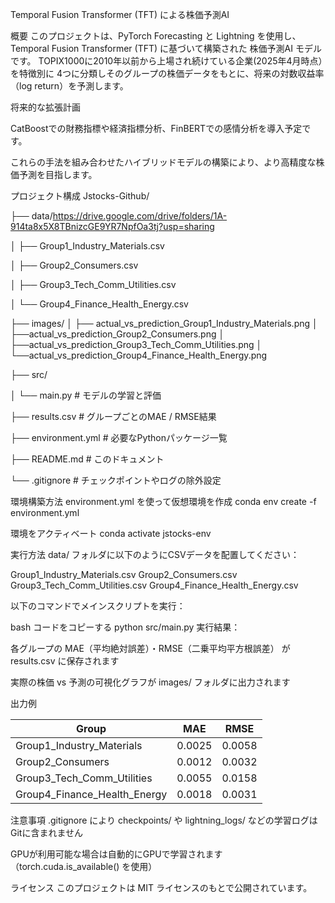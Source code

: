 Temporal Fusion Transformer (TFT) による株価予測AI

概要
このプロジェクトは、PyTorch Forecasting と Lightning を使用し、
Temporal Fusion Transformer (TFT) に基づいて構築された 株価予測AI モデルです。
TOPIX1000に2010年以前から上場され続けている企業(2025年4月時点）を特徴別に
4つに分類しそのグループの株価データをもとに、将来の対数収益率（log return）を予測します。

将来的な拡張計画

CatBoostでの財務指標や経済指標分析、FinBERTでの感情分析を導入予定です。

これらの手法を組み合わせたハイブリッドモデルの構築により、より高精度な株価予測を目指します。


プロジェクト構成
Jstocks-Github/

├── data/https://drive.google.com/drive/folders/1A-914ta8x5X8TBnizcGE9YR7NpfOa3tj?usp=sharing

│   ├── Group1_Industry_Materials.csv
  
│   ├── Group2_Consumers.csv
  
│   ├── Group3_Tech_Comm_Utilities.csv
   
│   └── Group4_Finance_Health_Energy.csv

├── images/
│   ├── actual_vs_prediction_Group1_Industry_Materials.png
│   ├──actual_vs_prediction_Group2_Consumers.png
│   ├──actual_vs_prediction_Group3_Tech_Comm_Utilities.png
│   └──actual_vs_prediction_Group4_Finance_Health_Energy.png

├── src/

│   └── main.py                # モデルの学習と評価

├── results.csv                # グループごとのMAE / RMSE結果

├── environment.yml            # 必要なPythonパッケージ一覧

├── README.md                  # このドキュメント

└── .gitignore                 # チェックポイントやログの除外設定

環境構築方法
environment.yml を使って仮想環境を作成
conda env create -f environment.yml

環境をアクティベート
conda activate jstocks-env

実行方法
data/ フォルダに以下のようにCSVデータを配置してください：

Group1_Industry_Materials.csv
Group2_Consumers.csv
Group3_Tech_Comm_Utilities.csv
Group4_Finance_Health_Energy.csv

以下のコマンドでメインスクリプトを実行：

bash
コードをコピーする
python src/main.py
実行結果：

各グループの MAE（平均絶対誤差）・RMSE（二乗平均平方根誤差） が results.csv に保存されます

実際の株価 vs 予測の可視化グラフが images/ フォルダに出力されます

出力例

| Group                        | MAE    | RMSE   |
|-----------------------------|--------|--------|
| Group1_Industry_Materials   | 0.0025 | 0.0058 |
| Group2_Consumers            | 0.0012 | 0.0032 |
| Group3_Tech_Comm_Utilities  | 0.0055 | 0.0158 |
| Group4_Finance_Health_Energy| 0.0018 | 0.0031 |

注意事項
.gitignore により checkpoints/ や lightning_logs/ などの学習ログはGitに含まれません

GPUが利用可能な場合は自動的にGPUで学習されます（torch.cuda.is_available() を使用）

ライセンス
このプロジェクトは MIT ライセンスのもとで公開されています。
